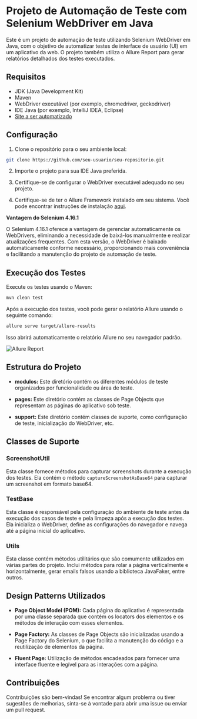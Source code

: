 # Projeto de Automação de Teste com Selenium WebDriver em Java

Este é um projeto de automação de teste utilizando Selenium WebDriver em Java, com o objetivo de automatizar testes de interface de usuário (UI) em um aplicativo da web. O projeto também utiliza o Allure Report para gerar relatórios detalhados dos testes executados.

## Requisitos

-   JDK (Java Development Kit)
-   Maven
-   WebDriver executável (por exemplo, chromedriver, geckodriver)
-   IDE Java (por exemplo, IntelliJ IDEA, Eclipse)
- [Site a ser automatizado](https://automationexercise.com/)

## Configuração

 1. Clone o repositório para o seu ambiente local:
   ``` bash
   git clone https://github.com/seu-usuario/seu-repositorio.git
   ```
2.  Importe o projeto para sua IDE Java preferida.
    
3.  Certifique-se de configurar o WebDriver executável adequado no seu projeto.
    
4.  Certifique-se de ter o Allure Framework instalado em seu sistema. Você pode encontrar instruções de instalação [aqui](https://allurereport.org/docs/junit5/).

**Vantagem do Selenium 4.16.1**

O Selenium 4.16.1 oferece a vantagem de gerenciar automaticamente os WebDrivers, eliminando a necessidade de baixá-los manualmente e realizar atualizações frequentes. Com esta versão, o WebDriver é baixado automaticamente conforme necessário, proporcionando mais conveniência e facilitando a manutenção do projeto de automação de teste.

## Execução dos Testes

Execute os testes usando o Maven:
```bash
mvn clean test
```
Após a execução dos testes, você pode gerar o relatório Allure usando o seguinte comando:
```bash
allure serve target/allure-results  
```
Isso abrirá automaticamente o relatório Allure no seu navegador padrão.

![Allure Report](https://github.com/Souzasilvaleonardo/AutomatedWebTesting-JUnit-Java/assets/105978283/6270db2b-6851-49eb-b675-12332d407496)

## Estrutura do Projeto

-   **modulos:** Este diretório contém os diferentes módulos de teste organizados por funcionalidade ou área de teste.
    
-   **pages:** Este diretório contém as classes de Page Objects que representam as páginas do aplicativo sob teste.
    
-   **support:** Este diretório contém classes de suporte, como configuração de teste, inicialização do WebDriver, etc.

## Classes de Suporte

### ScreenshotUtil

Esta classe fornece métodos para capturar screenshots durante a execução dos testes. Ela contém o método `captureScreenshotAsBase64` para capturar um screenshot em formato base64.

### TestBase

Esta classe é responsável pela configuração do ambiente de teste antes da execução dos casos de teste e pela limpeza após a execução dos testes. Ela inicializa o WebDriver, define as configurações do navegador e navega até a página inicial do aplicativo.

### Utils

Esta classe contém métodos utilitários que são comumente utilizados em várias partes do projeto. Inclui métodos para rolar a página verticalmente e horizontalmente, gerar emails falsos usando a biblioteca JavaFaker, entre outros.

## Design Patterns Utilizados

-   **Page Object Model (POM):** Cada página do aplicativo é representada por uma classe separada que contém os locators dos elementos e os métodos de interação com esses elementos.
    
-   **Page Factory:** As classes de Page Objects são inicializadas usando a Page Factory do Selenium, o que facilita a manutenção do código e a reutilização de elementos da página.
    
-   **Fluent Page:** Utilização de métodos encadeados para fornecer uma interface fluente e legível para as interações com a página.
    

## Contribuições

Contribuições são bem-vindas! Se encontrar algum problema ou tiver sugestões de melhorias, sinta-se à vontade para abrir uma issue ou enviar um pull request.
